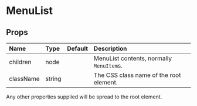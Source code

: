 MenuList
========



Props
-----

| Name | Type | Default | Description |
|:-----|:-----|:--------|:------------|
| children | node |  | MenuList contents, normally `MenuItem`s. |
| className | string |  | The CSS class name of the root element. |

Any other properties supplied will be spread to the root element.
